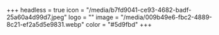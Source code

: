 +++
headless = true
icon = "/media/b7fd9041-ce93-4682-badf-25a60a4d99d7.jpeg"
logo = ""
image = "/media/009b49e6-fbc2-4889-8c21-ef2a5d5e9831.webp"
color = "#5d9fbd"
+++
